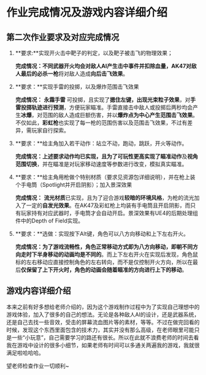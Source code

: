 # 作业完成情况及游戏内容详细介绍

## 第二次作业要求及对应完成情况

1. **要求:**实现开火击中靶子的判定，以及靶子被击飞的物理效果；

   **完成情况：**不同武器开火均会对敌人AI产生击中事件并扣除血量，**AK47**对敌人最后的**必杀一枪**将对敌人造成**向后击飞效果**。

2. **要求：**实现手雷的投掷，以及爆炸范围击飞效果

   **完成情况：** **永霜手雷** 可投掷，且实现了**摁住左键，出现光束粒子效果**，对**手雷投掷轨迹进行预测**，方便玩家瞄准。手雷直接击中敌人或投掷后两秒均会产生**冰爆**，对范围的敌人造成巨额伤害，并以**爆炸点为中心产生范围击飞效果**。不仅如此，**彩虹枪**也实现了每一枪的范围伤害以及范围击飞效果，不过有差异，需玩家自行探索。

3. **要求：**给主角加入若干动作：站立不动，跑动，跳跃，开火等动作。

   **完成情况：**上述要求动作均已实现，且为了可玩性更高实现了**瞄准动作**及**视角范围切换**，并在瞄准是对玩家移动速度等参数进行改变，模拟真实瞄准。

4. **要求：**给主角用枪做个特别材质（要求见资源包详细说明），并在枪上装个手电筒（Spotlight并开启阴影）；加入景深效果

   **完成情况：** **流光材质**已实现，且为了迎合游戏**较暗的环境风格**，为枪的流光加入了一定的**自发光效果**。在AK47及彩虹枪上均装有手电筒且开启阴影，而只有玩家持有对应武器时，手电筒才会自动开启。景深效果有UE4的后期处理组件中的Depth of Field实现。

5. **要求：**选做：实现按下Alt键，角色可以八方向移动和上下左右开火。

   **完成情况：**为了游戏流畅性，**角色正常移动方式即为八方向移动**，即**朝不同方向走时下半身移动的动画均是不同的**。而上下左右开火在实现后发现，角色鼠标的左右移动应直接控制角色的左右转向，而不是仅控制开火方向，所以在最后**仅保留了上下开火时，角色的动画会随着瞄准的方向进行上下的移动**。



## 游戏内容详细介绍

本来之前有好多想给老师介绍的，因为这个游戏制作过程中为了实现自己理想中的游戏体验，加入了很多的自己的想法。无论是各种敌人AI的设计，还是武器系统，还是自己去找一些音效，受击的屏幕流血图片等的素材，等等。不过在做完回看的时候，发现这个东西里面包含的技术力，其实并没有那么高级，在老师眼里可能只是一些“小玩意”，自己需要学习的路还有很长。所以在此就不浪费老师的时间去看我在游戏中设计的很多小细节，如果老师有时间可以多通关两遍我的游戏，我就很满足啦哈哈哈。

望老师检查作业一切顺利~
